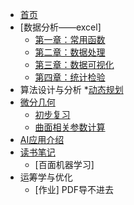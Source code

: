 * [首页](/)
* [数据分析——excel]
    * [第一章：常用函数](/docs/函数.md)
    * [第二章：数据处理](/docs/数据处理.md)
    * [第三章：数据可视化](/docs/数据可视化.md)
    * [第四章：统计检验](/docs/统计检验.md)
* 算法设计与分析
    *[动态规划](动态规划.md)
* [微分几何](/docs/目录.md)
    * [初步复习](/docs/初步复习.md)
    * [曲面相关参数计算](曲面技巧.md)
* [AI应用介绍](api.md)
* [读书笔记](advanced.md)
    * [百面机器学习]
* 运筹学与优化
    * [作业] PDF导不进去